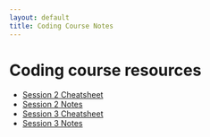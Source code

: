```yaml
---
layout: default
title: Coding Course Notes
---
```


# Coding course resources

- [Session 2 Cheatsheet](./session2_cheatsheet)
- [Session 2 Notes](./session2_notes)
- [Session 3 Cheatsheet](./session3_cheatsheet)
- [Session 3 Notes](./session3_notes)
